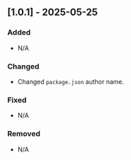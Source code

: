 ﻿## [1.0.1] - 2025-05-25

### Added
- N/A

### Changed
- Changed `package.json` author name.

### Fixed
- N/A

### Removed
-  N/A